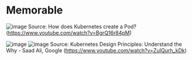 # Memorable

![image](https://github.com/user-attachments/assets/3407d6fa-b336-47eb-a7a3-df366246de5f)
Source: How does Kubernetes create a Pod? (https://www.youtube.com/watch?v=BgrQ16r84pM)

![image](https://github.com/user-attachments/assets/32803776-917e-4494-8434-6264adbb935d)
![image](https://github.com/user-attachments/assets/6b8824d5-6672-4279-84e2-e763dd707cfc)
Source: Kubernetes Design Principles: Understand the Why - Saad Ali, Google (https://www.youtube.com/watch?v=ZuIQurh_kDk)
